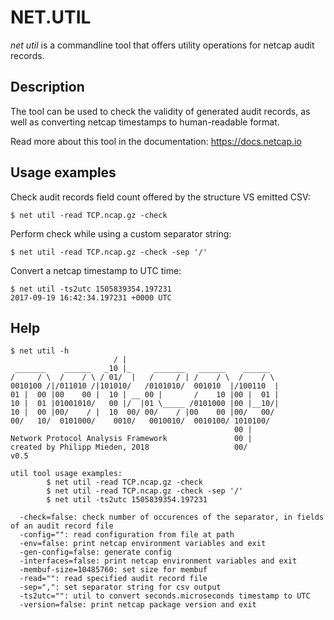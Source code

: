 # NET.UTIL

*net util* is a commandline tool that offers utility operations for netcap audit records.

## Description

The tool can be used to check the validity of generated audit records,
as well as converting netcap timestamps to human-readable format.

Read more about this tool in the documentation: https://docs.netcap.io

## Usage examples

Check audit records field count offered by the structure VS emitted CSV:

    $ net util -read TCP.ncap.gz -check

Perform check while using a custom separator string:

	$ net util -read TCP.ncap.gz -check -sep '/'

Convert a netcap timestamp to UTC time:

    $ net util -ts2utc 1505839354.197231
    2017-09-19 16:42:34.197231 +0000 UTC

## Help

    $ net util -h
                           / |
     _______    ______   _10 |_     _______   ______    ______
    /     / \  /    / \ / 01/  |   /     / | /    / \  /    / \
    0010100 /|/011010 /|101010/   /0101010/  001010  |/100110  |
    01 |  00 |00    00 |  10 | __ 00 |       /    10 |00 |  01 |
    10 |  01 |01001010/   00 |/  |01 \_____ /0101000 |00 |__10/|
    10 |  00 |00/    / |  10  00/ 00/    / |00    00 |00/   00/
    00/   10/  0101000/    0010/   0010010/  0010100/ 1010100/
                                                      00 |
    Network Protocol Analysis Framework               00 |
    created by Philipp Mieden, 2018                   00/
    v0.5
    
    util tool usage examples:
            $ net util -read TCP.ncap.gz -check
            $ net util -read TCP.ncap.gz -check -sep '/'
            $ net util -ts2utc 1505839354.197231
    
      -check=false: check number of occurences of the separator, in fields of an audit record file
      -config="": read configuration from file at path
      -env=false: print netcap environment variables and exit
      -gen-config=false: generate config
      -interfaces=false: print netcap environment variables and exit
      -membuf-size=10485760: set size for membuf
      -read="": read specified audit record file
      -sep=",": set separator string for csv output
      -ts2utc="": util to convert seconds.microseconds timestamp to UTC
      -version=false: print netcap package version and exit
